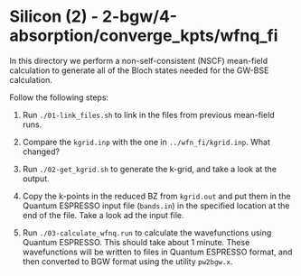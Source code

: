 # Silicon (2) - 2-bgw/4-absorption/converge_kpts/wfnq_fi

In this directory we perform a non-self-consistent (NSCF) mean-field calculation
to generate all of the Bloch states needed for the GW-BSE calculation.

Follow the following steps:

1. Run `./01-link_files.sh` to link in the files from previous mean-field runs.

2. Compare the `kgrid.inp` with the one in `../wfn_fi/kgrid.inp`. What changed?

3. Run `./02-get_kgrid.sh` to generate the k-grid, and take a look at the
   output.

4. Copy the k-points in the reduced BZ from `kgrid.out` and put them in the
   Quantum ESPRESSO input file (`bands.in`) in the specified location at the
   end of the file. Take a look ad the input file.

5. Run `./03-calculate_wfnq.run` to calculate the wavefunctions using Quantum
   ESPRESSO. This should take about 1 minute. These wavefunctions will be
   written to files in Quantum ESPRESSO format, and then
   converted to BGW format using the utility `pw2bgw.x`.


